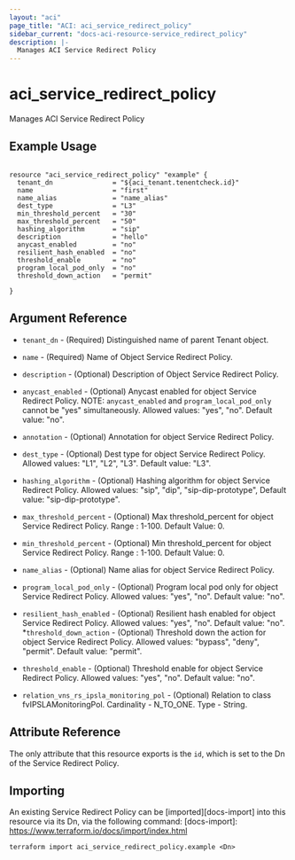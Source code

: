 ```yaml
---
layout: "aci"
page_title: "ACI: aci_service_redirect_policy"
sidebar_current: "docs-aci-resource-service_redirect_policy"
description: |-
  Manages ACI Service Redirect Policy
---
```


# aci_service_redirect_policy #
Manages ACI Service Redirect Policy

## Example Usage ##

```hcl

resource "aci_service_redirect_policy" "example" {
  tenant_dn               = "${aci_tenant.tenentcheck.id}"
  name                    = "first"
  name_alias              = "name_alias"
  dest_type               = "L3"
  min_threshold_percent   = "30"
  max_threshold_percent   = "50"
  hashing_algorithm       = "sip"
  description             = "hello"
  anycast_enabled         = "no"
  resilient_hash_enabled  = "no"
  threshold_enable        = "no"
  program_local_pod_only  = "no"
  threshold_down_action   = "permit"

}

```


## Argument Reference ##
* `tenant_dn` - (Required) Distinguished name of parent Tenant object.
* `name` - (Required) Name of Object Service Redirect Policy.
* `description` - (Optional) Description of Object Service Redirect Policy.
* `anycast_enabled` - (Optional) Anycast enabled for object Service Redirect Policy. NOTE: `anycast_enabled` and `program_local_pod_only` cannot be "yes" simultaneously.
Allowed values: "yes", "no". Default value: "no".
* `annotation` - (Optional) Annotation for object Service Redirect Policy.
* `dest_type` - (Optional) Dest type for object Service Redirect Policy. Allowed values: "L1", "L2", "L3". Default value: "L3".
* `hashing_algorithm` - (Optional) Hashing algorithm for object Service Redirect Policy. Allowed values: "sip", "dip", "sip-dip-prototype", Default value: "sip-dip-prototype".
* `max_threshold_percent` - (Optional) Max threshold_percent for object Service Redirect Policy. Range : 1-100. Default Value: 0.
* `min_threshold_percent` - (Optional) Min threshold_percent for object Service Redirect Policy. Range : 1-100. Default Value: 0.
* `name_alias` - (Optional) Name alias for object Service Redirect Policy.
* `program_local_pod_only` - (Optional) Program local pod only for object Service Redirect Policy.
Allowed values: "yes", "no". Default value: "no".
* `resilient_hash_enabled` - (Optional) Resilient hash enabled for object Service Redirect Policy.
Allowed values: "yes", "no". Default value: "no".
*`threshold_down_action` - (Optional) Threshold down the action for object Service Redirect Policy.
Allowed values: "bypass", "deny", "permit". Default value: "permit".
* `threshold_enable` - (Optional) Threshold enable for object Service Redirect Policy.
Allowed values: "yes", "no". Default value: "no".

* `relation_vns_rs_ipsla_monitoring_pol` - (Optional) Relation to class fvIPSLAMonitoringPol. Cardinality - N_TO_ONE. Type - String.
                


## Attribute Reference

The only attribute that this resource exports is the `id`, which is set to the
Dn of the Service Redirect Policy.

## Importing ##

An existing Service Redirect Policy can be [imported][docs-import] into this resource via its Dn, via the following command:
[docs-import]: https://www.terraform.io/docs/import/index.html


```
terraform import aci_service_redirect_policy.example <Dn>
```